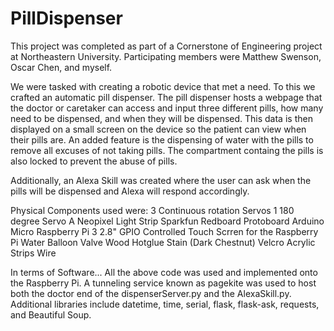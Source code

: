 # PillDispenser

This project was completed as part of a Cornerstone of Engineering project at Northeastern University.
Participating members were Matthew Swenson, Oscar Chen, and myself.

We were tasked with creating a robotic device that met a need. To this we crafted an automatic pill dispenser.
The pill dispenser hosts a webpage that the doctor or caretaker can access and input three different pills, how many need to be dispensed, and when they will be dispensed. This data is then displayed on a small screen on the device so the patient can view when their pills are. An added feature is the dispensing of water with the pills to remove all excuses of not taking pills. The compartment containg the pills is also locked to prevent the abuse of pills.

Additionally, an Alexa Skill was created where the user can ask when the pills will be dispensed and Alexa will respond accordingly. 

Physical Components used were:
  3 Continuous rotation Servos
  1 180 degree Servo
  A Neopixel Light Strip
  Sparkfun Redboard
  Protoboard
  Arduino Micro
  Raspberry Pi 3
  2.8" GPIO Controlled Touch Scrren for the Raspberry Pi
  Water Balloon Valve
  Wood
  Hotglue
  Stain (Dark Chestnut)
  Velcro
  Acrylic Strips
  Wire
  
In terms of Software...
  All the above code was used and implemented onto the Raspberry Pi. A tunneling service known as pagekite was used to host both the doctor   end of the dispenserServer.py and the AlexaSkill.py. Additional libraries include datetime, time, serial, flask, flask-ask, requests, and     Beautiful Soup.
